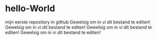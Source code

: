 # hello-World
mijn eerste repository in github
Gewelsig om in vi dit bestand te editen!
Gewelsig om in vi dit bestand te editen!
Gewelsig om in vi dit bestand te editen!
Gewelsig om in vi dit bestand te editen!

